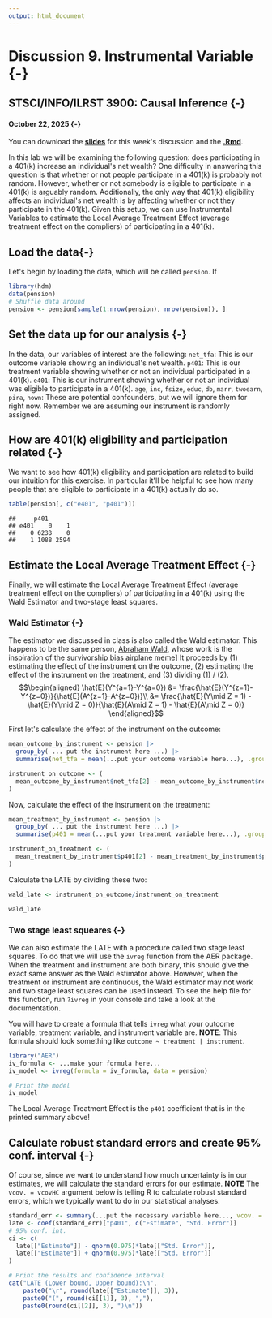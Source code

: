 ```yaml
---
output: html_document
---
```

<style>li {line-height: 1.8;}</style>

# Discussion 9. Instrumental Variable {-}
## STSCI/INFO/ILRST 3900: Causal Inference {-}
#### October 22, 2025 {-}

You can download the [**slides**](assets/discussions/discussion9-instrumental-variables.pdf) for this week's discussion and the [**.Rmd**](assets/discussions/discussion9.Rmd).



In this lab we will be examining the following question: does participating in a 401(k) increase an individual's net wealth? One difficulty in answering this question is that whether or not people participate in a 401(k) is  probably not random. However, whether or not somebody is eligible to participate in a 401(k) is arguably random. Additionally, the only way that 401(k) eligibility affects an individual's net wealth is by affecting whether or not they participate in the 401(k). Given this setup, we can use Instrumental Variables to estimate the Local Average Treatment Effect (average treatment effect on the compliers) of participating in a 401(k).

## Load the data{-}

Let's begin by loading the data, which will be called `pension`. If 

``` r
library(hdm)
data(pension)
# Shuffle data around
pension <- pension[sample(1:nrow(pension), nrow(pension)), ]
```

## Set the data up for our analysis {-}

In the data, our variables of interest are the following:
`net_tfa`: This is our outcome variable showing an individual's net wealth.
`p401`: This is our treatment variable showing whether or not an individual participated in a 401(k).
`e401`: This is our instrument showing whether or not an individual was eligible to participate in a 401(k).
`age`, `inc`, `fsize`, `educ`, `db`, `marr`, `twoearn`, `pira`, `hown`: These are
potential confounders, but we will ignore them for right now. Remember we are assuming our instrument is randomly assigned.

## How are 401(k) eligibility and participation related {-}

We want to see how 401(k) eligibility and participation are related to build our intuition for this exercise. In particular it'll be helpful to see how many people that are eligible to participate in a 401(k) actually do so.


``` r
table(pension[, c("e401", "p401")])
```

```
##     p401
## e401    0    1
##    0 6233    0
##    1 1088 2594
```

## Estimate the Local Average Treatment Effect {-}

Finally, we will estimate the Local Average Treatment Effect (average treatment effect on the compliers) of participating in a 401(k) using the Wald Estimator and two-stage least squares. 

### Wald Estimator {-}
The estimator we discussed in class is also called the Wald estimator. This happens to be the same person, [Abraham Wald](https://en.wikipedia.org/wiki/Abraham_Wald), whose work is the inspiration of the [survivorship bias airplane meme](https://knowyourmeme.com/memes/survivorship-bias-plane)]  It proceeds by (1) estimating the effect of the instrument on the outcome, (2) estimating the effect of the instrument on the treatment, and (3) dividing (1) / (2).
$$\begin{aligned}
\hat{E}(Y^{a=1}-Y^{a=0}) &= \frac{\hat{E}(Y^{z=1}-Y^{z=0})}{\hat{E}(A^{z=1}-A^{z=0})}\\
&= \frac{\hat{E}(Y\mid Z = 1) - \hat{E}(Y\mid Z = 0)}{\hat{E}(A\mid Z = 1) - \hat{E}(A\mid Z = 0)}
\end{aligned}$$

First let's calculate the effect of the instrument on the outcome:

``` r
mean_outcome_by_instrument <- pension |>
  group_by( ... put the instrument here ...) |>
  summarise(net_tfa = mean(...put your outcome variable here...), .groups = "drop")

instrument_on_outcome <- (
  mean_outcome_by_instrument$net_tfa[2] - mean_outcome_by_instrument$net_tfa[1]
)
```

Now, calculate the effect of the instrument on the treatment:

``` r
mean_treatment_by_instrument <- pension |>
  group_by( ... put the instrument here ...) |>
  summarise(p401 = mean(...put your treatment variable here...), .groups = "drop")

instrument_on_treatment <- (
  mean_treatment_by_instrument$p401[2] - mean_treatment_by_instrument$p401[1]
)
```

Calculate the LATE by dividing these two:

``` r
wald_late <- instrument_on_outcome/instrument_on_treatment

wald_late
```


### Two stage least squeares {-}

We can also estimate the LATE with a procedure called two stage least squares. To do that we will use the `ivreg`
function from the AER package. When the treatment and instrument are both binary, this should give the exact same answer as the Wald estimator above. However, when the treatment or instrument are continuous, the Wald estimator may not work and two stage least squares can be used instead. To see the help file for this function, run `?ivreg` in your console and take a look at the documentation.

You will have to create a formula that tells `ivreg` what your outcome variable, treatment variable, and instrument variable are. **NOTE**: This formula should look something like `outcome ~ treatment | instrument`.

``` r
library("AER")
iv_formula <- ...make your formula here...
iv_model <- ivreg(formula = iv_formula, data = pension)

# Print the model
iv_model
```

The Local Average Treatment Effect is the `p401` coefficient that is in the printed summary above!

## Calculate robust standard errors and create 95% conf. interval {-}

Of course, since we want to understand how much uncertainty is in our estimates, we will calculate the standard errors for our estimate. **NOTE** The `vcov. = vcovHC` argument below is telling R to calculate robust standard errors, which we typically want to do in our statistical analyses.

``` r
standard_err <- summary(...put the necessary variable here..., vcov. = vcovHC)
late <- coef(standard_err)["p401", c("Estimate", "Std. Error")]
# 95% conf. int.
ci <- c(
  late[["Estimate"]] - qnorm(0.975)*late[["Std. Error"]],
  late[["Estimate"]] + qnorm(0.975)*late[["Std. Error"]]
)

# Print the results and confidence interval
cat("LATE (Lower bound, Upper bound):\n",
    paste0("\r", round(late[["Estimate"]], 3)),
    paste0("(", round(ci[[1]], 3), ","),
    paste0(round(ci[[2]], 3), ")\n"))
```

